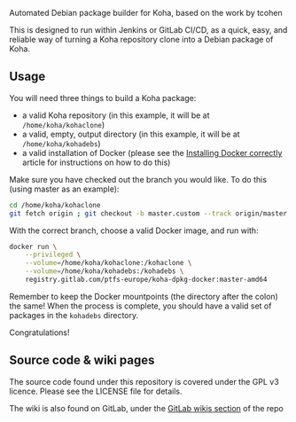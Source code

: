 Automated Debian package builder for Koha, based on the work by tcohen

This is designed to run within Jenkins or GitLab CI/CD, as a quick, easy, and reliable way of turning a Koha repository clone into a Debian package of Koha.

## Usage
You will need three things to build a Koha package:
* a valid Koha repository (in this example, it will be at `/home/koha/kohaclone`)
* a valid, empty, output directory (in this example, it will be at `/home/koha/kohadebs`)
* a valid installation of Docker (please see the [Installing Docker correctly](https://gitlab.com/ptfs-europe/koha-debs-docker/-/wikis/Installing%20Docker%20correctly) article for instructions on how to do this)

Make sure you have checked out the branch you would like. To do this (using master as an example):
```bash
cd /home/koha/kohaclone
git fetch origin ; git checkout -b master.custom --track origin/master
```

With the correct branch, choose a valid Docker image, and run with:
```bash
docker run \
    --privileged \
    --volume=/home/koha/kohaclone:/kohaclone \
    --volume=/home/koha/kohadebs:/kohadebs \
    registry.gitlab.com/ptfs-europe/koha-dpkg-docker:master-amd64
```

Remember to keep the Docker mountpoints (the directory after the colon) the same! When the process is complete, you should have a valid set of packages in the `kohadebs` directory.

Congratulations!

## Source code & wiki pages
The source code found under this repository is covered under the GPL v3 licence. Please see the LICENSE file for details.

The wiki is also found on GitLab, under the [GitLab wikis section](https://gitlab.com/ptfs-europe/koha-debs-docker/-/wikis/home) of the repo
